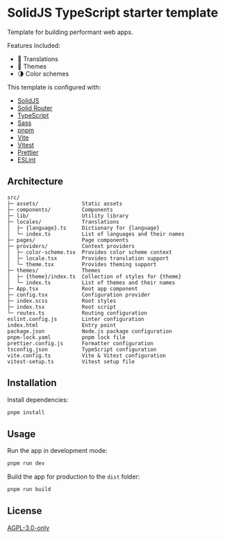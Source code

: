 # SolidJS TypeScript starter template

Template for building performant web apps.

Features included:

- 💬 Translations
- 🎨 Themes
- 🌗 Color schemes

This template is configured with:

- [SolidJS](https://www.solidjs.com/)
- [Solid Router](https://github.com/solidjs/solid-router)
- [TypeScript](https://www.typescriptlang.org/)
- [Sass](https://sass-lang.com/)
- [pnpm](https://pnpm.io/)
- [Vite](https://vitejs.dev/)
- [Vitest](https://vitest.dev/)
- [Prettier](https://prettier.io/)
- [ESLint](https://eslint.org/)

## Architecture

```
src/
├─ assets/              Static assets
├─ components/          Components
├─ lib/                 Utility library
├─ locales/             Translations
│  ├─ {language}.ts     Dictionary for {language}
│  └─ index.ts          List of languages and their names
├─ pages/               Page components
├─ providers/           Context providers
│  ├─ color-scheme.tsx  Provides color scheme context
│  ├─ locale.tsx        Provides translation support
│  └─ theme.tsx         Provides theming support
├─ themes/              Themes
│  ├─ {theme}/index.ts  Collection of styles for {theme}
│  └─ index.ts          List of themes and their names
├─ App.tsx              Root app component
├─ config.tsx           Configuration provider
├─ index.scss           Root styles
├─ index.tsx            Root script
└─ routes.ts            Routing configuration
eslint.config.js        Linter configuration
index.html              Entry point
package.json            Node.js package configuration
pnpm-lock.yaml          pnpm lock file
prettier.config.js      Formatter configuration
tsconfig.json           TypeScript configuration
vite.config.ts          Vite & Vitest configuration
vitest-setup.ts         Vitest setup file
```

## Installation

Install dependencies:

```bash
pnpm install
```

## Usage

Run the app in development mode:

```bash
pnpm run dev
```

Build the app for production to the `dist` folder:

```bash
pnpm run build
```

## License

[AGPL-3.0-only](https://www.gnu.org/licenses/agpl-3.0.html)
